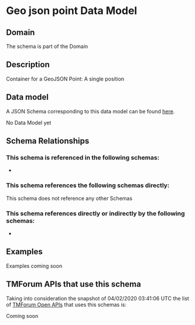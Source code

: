 # Geo json point Data Model

## Domain

The  schema is part of the  Domain

## Description

Container for a GeoJSON Point: A single position

## Data model

A JSON Schema corresponding to this data model can be found
[here](https://github.com/tmforum-rand/schemas/blob/candidates/Common/GeoJsonPoint.schema.json).

No Data Model yet

## Schema Relationships

### This schema is referenced in the following schemas:

-

### This schema references the following schemas directly:

This schema does not reference any other Schemas

### This schema references directly or indirectly by the following schemas:

-



## Examples

Examples coming soon

## TMForum APIs that use this schema

Taking into consideration the snapshot of 04/02/2020 03:41:06 UTC the list of [TMForum Open APIs](https://www.tmforum.org/open-apis/) that uses this schemas is:

Coming soon